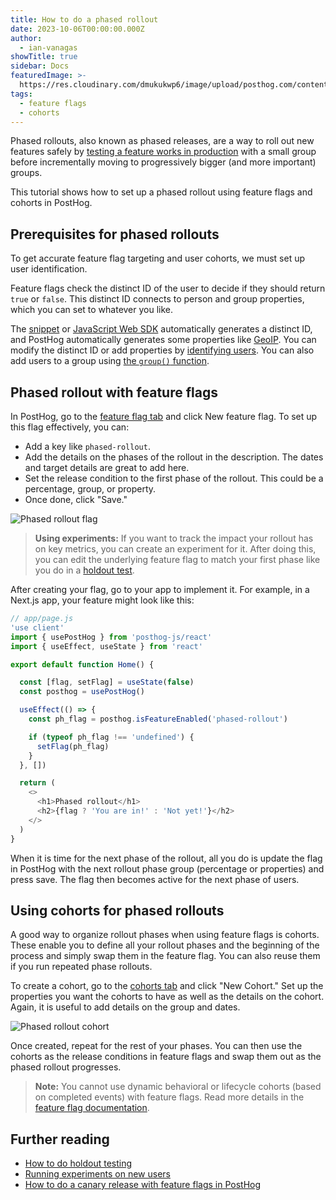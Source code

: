 ```yaml
---
title: How to do a phased rollout
date: 2023-10-06T00:00:00.000Z
author:
  - ian-vanagas
showTitle: true
sidebar: Docs
featuredImage: >-
  https://res.cloudinary.com/dmukukwp6/image/upload/posthog.com/contents/images/tutorials/banners/tutorial-2.png
tags:
  - feature flags
  - cohorts
---
```


Phased rollouts, also known as phased releases, are a way to roll out new features safely by [testing a feature works in production](/product-engineers/testing-in-production) with a small group before incrementally moving to progressively bigger (and more important) groups. 

This tutorial shows how to set up a phased rollout using feature flags and cohorts in PostHog.

## Prerequisites for phased rollouts

To get accurate feature flag targeting and user cohorts, we must set up user identification.

Feature flags check the distinct ID of the user to decide if they should return `true` or `false`. This distinct ID connects to person and group properties, which you can set to whatever you like.

The [snippet](/docs/getting-started/install?tab=snippet) or [JavaScript Web SDK](/docs/libraries/js) automatically generates a distinct ID, and PostHog automatically generates some properties like [GeoIP](/docs/product-analytics/user-properties#geoip-properties). You can modify the distinct ID or add properties by [identifying users](/docs/getting-started/identify-users). You can also add users to a group using [the `group()` function](/docs/getting-started/group-analytics). 

## Phased rollout with feature flags

In PostHog, go to the [feature flag tab](https://app.posthog.com/feature_flags) and click New feature flag. To set up this flag effectively, you can:

- Add a key like `phased-rollout`.
- Add the details on the phases of the rollout in the description. The dates and target details are great to add here.
- Set the release condition to the first phase of the rollout. This could be a percentage, group, or property.
- Once done, click "Save."

![Phased rollout flag](https://res.cloudinary.com/dmukukwp6/image/upload/v1710055416/posthog.com/contents/images/tutorials/phased-rollout/flag.png)

> **Using experiments:** If you want to track the impact your rollout has on key metrics, you can create an experiment for it. After doing this, you can edit the underlying feature flag to match your first phase like you do in a [holdout test](/tutorials/holdout-testing).

After creating your flag, go to your app to implement it. For example, in a Next.js app, your feature might look like this:

```js
// app/page.js
'use client'
import { usePostHog } from 'posthog-js/react'
import { useEffect, useState } from 'react'

export default function Home() {

  const [flag, setFlag] = useState(false)
  const posthog = usePostHog()

  useEffect(() => {
    const ph_flag = posthog.isFeatureEnabled('phased-rollout') 

    if (typeof ph_flag !== 'undefined') {
      setFlag(ph_flag)
    }
  }, [])

  return (
    <>
      <h1>Phased rollout</h1>
      <h2>{flag ? 'You are in!' : 'Not yet!'}</h2>
    </>
  )
}
```

When it is time for the next phase of the rollout, all you do is update the flag in PostHog with the next rollout phase group (percentage or properties) and press save. The flag then becomes active for the next phase of users.

## Using cohorts for phased rollouts

A good way to organize rollout phases when using feature flags is cohorts. These enable you to define all your rollout phases and the beginning of the process and simply swap them in the feature flag. You can also reuse them if you run repeated phase rollouts. 

To create a cohort, go to the [cohorts tab](https://app.posthog.com/cohorts) and click "New Cohort." Set up the properties you want the cohorts to have as well as the details on the cohort. Again, it is useful to add details on the group and dates.

![Phased rollout cohort](https://res.cloudinary.com/dmukukwp6/image/upload/v1710055416/posthog.com/contents/images/tutorials/phased-rollout/cohort.png)

Once created, repeat for the rest of your phases. You can then use the cohorts as the release conditions in feature flags and swap them out as the phased rollout progresses.

> **Note:** You cannot use dynamic behavioral or lifecycle cohorts (based on completed events) with feature flags. Read more details in the [feature flag documentation](/docs/feature-flags/common-questions#why-cant-i-use-a-cohort-with-behavioral-filters-in-my-feature-flag).

## Further reading

- [How to do holdout testing](/tutorials/holdout-testing)
- [Running experiments on new users](/tutorials/new-user-experiments)
- [How to do a canary release with feature flags in PostHog](/tutorials/canary-release)
